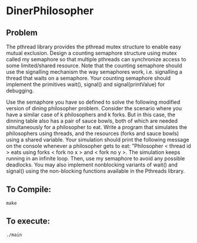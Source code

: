 # DinerPhilosopher

## Problem
<p>The pthread library provides the pthread mutex structure to enable easy mutual exclusion. Design a counting semaphore structure using mutex called
my semaphore so that multiple pthreads can synchronize access to some limited/shared resource. Note that the counting semaphore should use the signalling mechanism the way semaphores work, i.e. signalling a thread that waits
on a semaphore. Your counting semaphore should implement the primitives
wait(), signal() and signal(printValue) for debugging.
</p>
<p>Use the semaphore you have so defined to solve the following modified version
of dining philosopher problem. Consider the scenario where you have a similar
case of k philosophers and k forks. But in this case, the dinning table also has a
pair of sauce bowls, both of which are needed simultaneously for a philosopher
to eat. Write a program that simulates the philosophers using threads, and
the resources (forks and sauce bowls) using a shared variable. Your simulation
should print the following message on the console whenever a philosopher gets
to eat: ”Philosopher < thread id > eats using forks < fork no x > and <
fork no y >. The simulation keeps running in an infinite loop. Then, use
my semaphore to avoid any possible deadlocks. You may also implement nonblocking variants of wait() and signal() using the non-blocking functions
available in the Pthreads library. </p>

## To Compile:
<pre><code>make </code></pre>

## To execute:
<pre><code>./main</code></pre>
